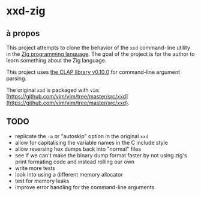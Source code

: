 # xxd-zig

## à propos

This project attempts to clone the behavior of the `xxd` command-line utility in the [Zig programming language](https://ziglang.org). The goal of the project is for the author to learn something about the Zig language.

This project uses [the CLAP library v0.10.0](https://github.com/Hejsil/zig-clap/releases/tag/0.10.0) for command-line argument parsing.

The original `xxd` is packaged with `vim`: [https://github.com/vim/vim/tree/master/src/xxd](https://github.com/vim/vim/tree/master/src/xxd).

## TODO

 - replicate the `-a` or "autoskip" option in the original `xxd`
 - allow for capitalising the variable names in the C include style
 - allow reversing hex dumps back into "normal" files
 - see if we can't make the binary dump format faster by not using zig's print
   formating code and instead rolling our own
 - write more tests
 - look into using a different memory allocator
 - test for memory leaks
 - improve error handling for the command-line arguments
